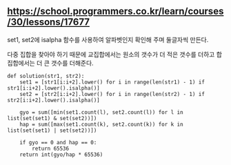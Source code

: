 ## https://school.programmers.co.kr/learn/courses/30/lessons/17677

set1, set2에 isalpha 함수를 사용하여 알파벳인지 확인해 주며 둘글자씩 만든다.

다중 집합을 찾아야 하기 때문에 교집합에서는 원소의 갯수가 더 적은 갯수를 더하고 합집합에서는 더 큰 갯수를 더해준다.


```
def solution(str1, str2):
    set1 = [str1[i:i+2].lower() for i in range(len(str1) - 1) if str1[i:i+2].lower().isalpha()]
    set2 = [str2[i:i+2].lower() for i in range(len(str2) - 1) if str2[i:i+2].lower().isalpha()]

    gyo = sum([min(set1.count(l), set2.count(l)) for l in list(set(set1) & set(set2))])
    hap = sum([max(set1.count(k), set2.count(k)) for k in list(set(set1) | set(set2))])

    if gyo == 0 and hap == 0:
        return 65536
    return int(gyo/hap * 65536)
```